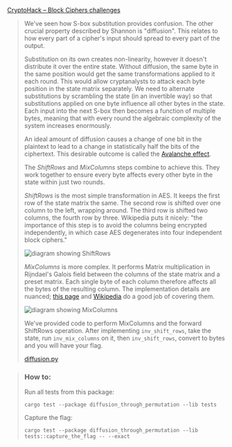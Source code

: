 [CryptoHack – Block Ciphers challenges](https://cryptohack.org/challenges/aes/)

> We've seen how S-box substitution provides confusion. The other crucial property described by Shannon is "diffusion". This relates to how every part of a cipher's input should spread to every part of the output.
>
> Substitution on its own creates non-linearity, however it doesn't distribute it over the entire state. Without diffusion, the same byte in the same position would get the same transformations applied to it each round. This would allow cryptanalysts to attack each byte position in the state matrix separately. We need to alternate substitutions by scrambling the state (in an invertible way) so that substitutions applied on one byte influence all other bytes in the state. Each input into the next S-box then becomes a function of multiple bytes, meaning that with every round the algebraic complexity of the system increases enormously.
>
> An ideal amount of diffusion causes a change of one bit in the plaintext to lead to a change in statistically half the bits of the ciphertext. This desirable outcome is called the [Avalanche effect](https://en.wikipedia.org/wiki/Avalanche_effect).
>
> The _ShiftRows_ and _MixColumns_ steps combine to achieve this. They work together to ensure every byte affects every other byte in the state within just two rounds.
>
> _ShiftRows_ is the most simple transformation in AES. It keeps the first row of the state matrix the same. The second row is shifted over one column to the left, wrapping around. The third row is shifted two columns, the fourth row by three. Wikipedia puts it nicely: "the importance of this step is to avoid the columns being encrypted independently, in which case AES degenerates into four independent block ciphers."
>
> ![diagram showing ShiftRows](https://cryptohack.org/static/img/aes/ShiftRows.png)
>
> _MixColumns_ is more complex. It performs Matrix multiplication in Rijndael's Galois field between the columns of the state matrix and a preset matrix. Each single byte of each column therefore affects all the bytes of the resulting column. The implementation details are nuanced; [this page](https://www.samiam.org/mix-column.html) and [Wikipedia](https://en.wikipedia.org/wiki/Rijndael_MixColumns) do a good job of covering them.
>
> ![diagram showing MixColumns](https://cryptohack.org/static/img/aes/MixColumns.png)
>
> We've provided code to perform MixColumns and the forward ShiftRows operation. After implementing `inv_shift_rows`, take the state, run `inv_mix_columns` on it, then `inv_shift_rows`, convert to bytes and you will have your flag.
>
> [diffusion.py](https://cryptohack.org/static/challenges/diffusion_ee6215282094b4ae8cd1b20697477712.py)

> ### How to:
> Run all tests from this package:
>
>     cargo test --package diffusion_through_permutation --lib tests
>
> Capture the flag:
>
>     cargo test --package diffusion_through_permutation --lib tests::capture_the_flag -- --exact
